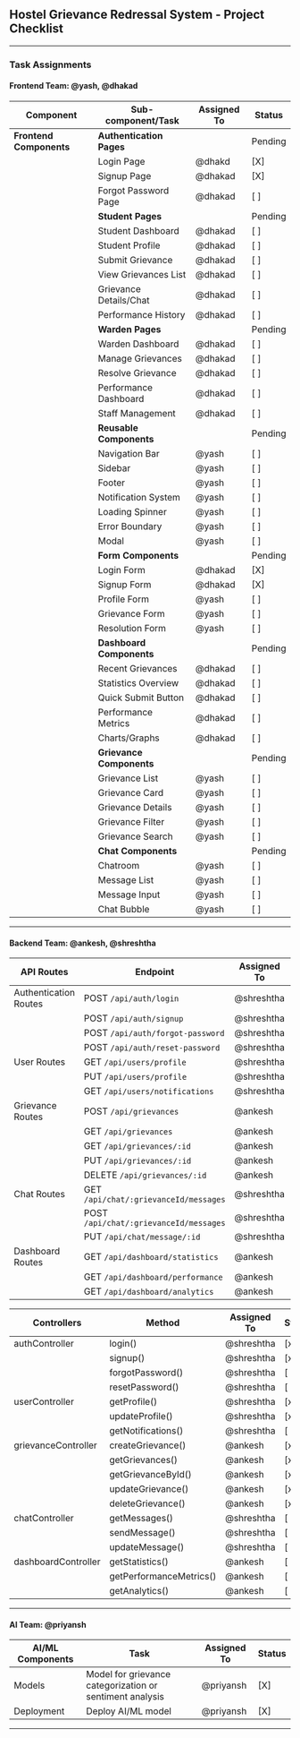 

## **Hostel Grievance Redressal System - Project Checklist**

---

### **Task Assignments**

#### **Frontend Team: @yash, @dhakad**

| **Component**              | **Sub-component/Task**                    | **Assigned To**       | **Status** |
|----------------------------|-------------------------------------------|------------------------|------------|
| **Frontend Components**    | **Authentication Pages**                  |                        | Pending    |
|                            | Login Page                                | @dhakd                  | [X]        |
|                            | Signup Page                               | @dhakad                | [X]        |
|                            | Forgot Password Page                      | @dhakad                 | [ ]        |
|                            | **Student Pages**                         |                        | Pending    |
|                            | Student Dashboard                         | @dhakad                | [ ]        |
|                            | Student Profile                           | @dhakad                | [ ]        |
|                            | Submit Grievance                          | @dhakad                | [ ]        |
|                            | View Grievances List                      | @dhakad                  | [ ]        |
|                            | Grievance Details/Chat                    | @dhakad                | [ ]        |
|                            | Performance History                       | @dhakad                  | [ ]        |
|                            | **Warden Pages**                          |                        | Pending    |
|                            | Warden Dashboard                          | @dhakad                | [ ]        |
|                            | Manage Grievances                         | @dhakad                  | [ ]        |
|                            | Resolve Grievance                         | @dhakad                | [ ]        |
|                            | Performance Dashboard                     | @dhakad                  | [ ]        |
|                            | Staff Management                          | @dhakad                | [ ]        |
|                            | **Reusable Components**                   |                        | Pending    |
|                            | Navigation Bar                            | @yash                  | [ ]        |
|                            | Sidebar                                   | @yash                | [ ]        |
|                            | Footer                                    | @yash                  | [ ]        |
|                            | Notification System                       | @yash               | [ ]        |
|                            | Loading Spinner                           | @yash                  | [ ]        |
|                            | Error Boundary                            | @yash                | [ ]        |
|                            | Modal                                     | @yash                  | [ ]        |
|                            | **Form Components**                       |                        | Pending    |
|                            | Login Form                                | @dhakad                | [X]        |
|                            | Signup Form                               | @dhakad                  | [X]        |
|                            | Profile Form                              | @yash                | [ ]        |
|                            | Grievance Form                            | @yash                  | [ ]        |
|                            | Resolution Form                           | @yash                | [ ]        |
|                            | **Dashboard Components**                  |                        | Pending    |
|                            | Recent Grievances                         | @dhakad                  | [ ]        |
|                            | Statistics Overview                       | @dhakad                | [ ]        |
|                            | Quick Submit Button                       | @dhakad                  | [ ]        |
|                            | Performance Metrics                       | @dhakad                | [ ]        |
|                            | Charts/Graphs                             | @dhakad                  | [ ]        |
|                            | **Grievance Components**                  |                        | Pending    |
|                            | Grievance List                            | @yash                | [ ]        |
|                            | Grievance Card                            | @yash                  | [ ]        |
|                            | Grievance Details                         | @yash               | [ ]        |
|                            | Grievance Filter                          | @yash                  | [ ]        |
|                            | Grievance Search                          | @yash               | [ ]        |
|                            | **Chat Components**                       |                        | Pending    |
|                            | Chatroom                                  | @yash                  | [ ]        |
|                            | Message List                              | @yash                | [ ]        |
|                            | Message Input                             | @yash                 | [ ]        |
|                            | Chat Bubble                               | @yash               | [ ]        |

---

#### **Backend Team: @ankesh, @shreshtha**

| **API Routes**             | **Endpoint**                              | **Assigned To**       | **Status** |
|----------------------------|-------------------------------------------|------------------------|------------|
| Authentication Routes      | POST `/api/auth/login`                    | @shreshtha                | [x]        |
|                            | POST `/api/auth/signup`                   | @shreshtha                | [x]        |
|                            | POST `/api/auth/forgot-password`          | @shreshtha             | [ ]        |
|                            | POST `/api/auth/reset-password`           | @shreshtha             | [ ]        |
| User Routes                | GET `/api/users/profile`                  | @shreshtha             | [x]        |
|                            | PUT `/api/users/profile`                  | @shreshtha             | [x]        |
|                            | GET `/api/users/notifications`            | @shreshtha             | [ ]        |
| Grievance Routes           | POST `/api/grievances`                    | @ankesh                | [x]        |
|                            | GET `/api/grievances`                     | @ankesh                | [x]        |
|                            | GET `/api/grievances/:id`                 | @ankesh                | [x]        |
|                            | PUT `/api/grievances/:id`                 | @ankesh                | [x]        |
|                            | DELETE `/api/grievances/:id`              | @ankesh                | [x]        |
| Chat Routes                | GET `/api/chat/:grievanceId/messages`     | @shreshtha             | [ ]        |
|                            | POST `/api/chat/:grievanceId/messages`    | @shreshtha             | [ ]        |
|                            | PUT `/api/chat/message/:id`               | @shreshtha             | [ ]        |
| Dashboard Routes           | GET `/api/dashboard/statistics`           | @ankesh                | [ ]        |
|                            | GET `/api/dashboard/performance`          | @ankesh                | [ ]        |
|                            | GET `/api/dashboard/analytics`            | @ankesh                | [ ]        |

| **Controllers**            | **Method**                                | **Assigned To**       | **Status** |
|----------------------------|-------------------------------------------|------------------------|------------|
| authController             | login()                                   | @shreshtha             | [x]        |
|                            | signup()                                  | @shreshtha             | [x]        |
|                            | forgotPassword()                          | @shreshtha             | [ ]        |
|                            | resetPassword()                           | @shreshtha             | [ ]        |
| userController             | getProfile()                              | @shreshtha             | [x]        |
|                            | updateProfile()                           | @shreshtha             | [x]        |
|                            | getNotifications()                        | @shreshtha             | [ ]        |
| grievanceController        | createGrievance()                         | @ankesh                | [x]        |
|                            | getGrievances()                           | @ankesh                | [x]        |
|                            | getGrievanceById()                        | @ankesh                | [x]        |
|                            | updateGrievance()                         | @ankesh                | [x]        |
|                            | deleteGrievance()                         | @ankesh                | [x]        |
| chatController             | getMessages()                             | @shreshtha             | [ ]        |
|                            | sendMessage()                             | @shreshtha             | [ ]        |
|                            | updateMessage()                           | @shreshtha             | [ ]        |
| dashboardController        | getStatistics()                           | @ankesh                | [ ]        |
|                            | getPerformanceMetrics()                   | @ankesh                | [ ]        |
|                            | getAnalytics()                            | @ankesh                | [ ]        |

---

#### **AI Team: @priyansh**

| **AI/ML Components**       | **Task**                                  | **Assigned To**       | **Status** |
|----------------------------|-------------------------------------------|------------------------|------------|
| Models                     | Model for grievance categorization or sentiment analysis | @priyansh             | [X]        |
| Deployment                 | Deploy AI/ML model                        | @priyansh              | [X]        |

---
